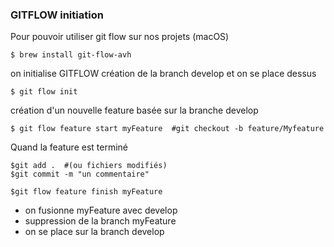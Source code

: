 ### GITFLOW initiation

Pour pouvoir utiliser git flow sur nos projets (macOS)

	$ brew install git-flow-avh

on initialise GITFLOW
création de la branch develop et on se place dessus

	$ git flow init
	
création d'un nouvelle feature basée sur la branche develop

	$ git flow feature start myFeature  #git checkout -b feature/Myfeature

Quand la feature est terminé
	
	$git add . 	#(ou fichiers modifiés)
	$git commit -m "un commentaire"

	$git flow feature finish myFeature 

* on fusionne myFeature avec develop 
* suppression de la branch myFeature
* on se place sur la branch develop	